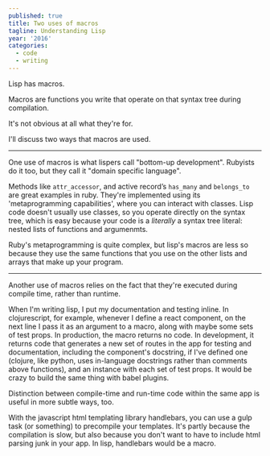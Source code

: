 ```yaml
---
published: true
title: Two uses of macros
tagline: Understanding Lisp
year: '2016'
categories:
  - code
  - writing
---
```

Lisp has macros.

Macros are functions you write that operate on that syntax tree during compilation.

It's not obvious at all what they're for.

I'll discuss two ways that macros are used.

<!--more-->

* * *

One use of macros is what lispers call "bottom-up development". Rubyists do it too, but they call it "domain specific language".

Methods like `attr_accessor`, and active record’s `has_many` and `belongs_to` are great examples in ruby. They're implemented using its 'metaprogramming capabilities', where you can interact with classes. Lisp code doesn't usually use classes, so you operate directly on the syntax tree, which is easy because your code is a _literally_ a syntax tree literal: nested lists of functions and argumenmts.

Ruby's metaprogramming is quite complex, but lisp's macros are less so because they use the same functions that you use on the other lists and arrays that make up your program.

* * *

Another use of macros relies on the fact that they're executed during compile time, rather than runtime.

When I'm writing lisp, I put my documentation and testing inline. In clojurescript, for example, whenever I define a react component, on the next line I pass it as an argument to a macro, along with maybe some sets of test props. In production, the macro returns no code. In development, it returns code that generates a new set of routes in the app for testing and documentation, including the component's docstring, if I've defined one (clojure, like python, uses in-language docstrings rather than comments above functions), and an instance with each set of test props. It would be crazy to build the same thing with babel plugins.

Distinction between compile-time and run-time code within the same app is useful in more subtle ways, too.

With the javascript html templating library handlebars, you can use a gulp task (or something) to precompile your templates. It's partly because the compilation is slow, but also because you don't want to have to include html parsing junk in your app. In lisp, handlebars would be a macro.

